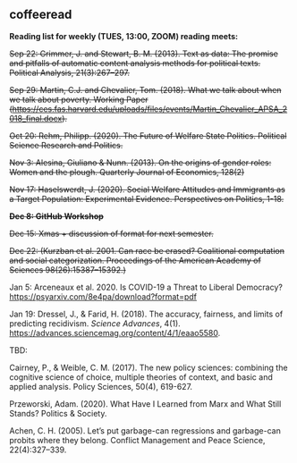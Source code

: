## coffeeread

**Reading list for weekly (TUES, 13:00, ZOOM) reading meets:**

~~Sep 22: Grimmer, J. and Stewart, B. M. (2013). Text as data: The promise and pitfalls of automatic content analysis methods for political texts. Political Analysis, 21(3):267–297.~~

~~Sep 29: Martin, C.J. and Chevalier, Tom. (2018). What we talk about when we talk about poverty. Working Paper (https://ces.fas.harvard.edu/uploads/files/events/Martin_Chevalier_APSA_2018_final.docx).~~

~~Oct 20: Rehm, Philipp. (2020). The Future of Welfare State Politics. Political Science Research and Politics.~~

~~Nov 3: Alesina, Giuliano & Nunn. (2013). On the origins of gender roles: Women and the plough. Quarterly Journal of Economics, 128(2)~~

~~Nov 17: Haselswerdt, J. (2020). Social Welfare Attitudes and Immigrants as a Target Population: Experimental Evidence. Perspectives on Politics, 1-18.~~

~~**Dec 8: GitHub Workshop**~~

~~Dec 15: Xmas + discussion of format for next semester.~~

~~Dec 22: (Kurzban et al. 2001. Can race be erased? Coalitional computation and social categorization. Proceedings of the American Academy of Sciences 98(26):15387–15392.)~~

Jan 5: Arceneaux et al. 2020. Is COVID-19 a Threat to Liberal Democracy? https://psyarxiv.com/8e4pa/download?format=pdf

Jan 19: Dressel, J., & Farid, H. (2018). The accuracy, fairness, and limits of predicting recidivism. _Science Advances_, 4(1). https://advances.sciencemag.org/content/4/1/eaao5580.

TBD:

Cairney, P., & Weible, C. M. (2017). The new policy sciences: combining the cognitive science of choice, multiple theories of context, and basic and applied analysis. Policy Sciences, 50(4), 619-627.

Przeworski, Adam. (2020). What Have I Learned from Marx and What Still Stands? Politics & Society.

Achen, C. H. (2005). Let’s put garbage-can regressions and garbage-can probits where they belong. Conflict Management and Peace Science, 22(4):327–339.
